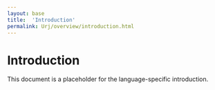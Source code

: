 ```yaml
---
layout: base
title:  'Introduction'
permalink: Urj/overview/introduction.html
---
```


# Introduction

This document is a placeholder for the language-specific introduction.
